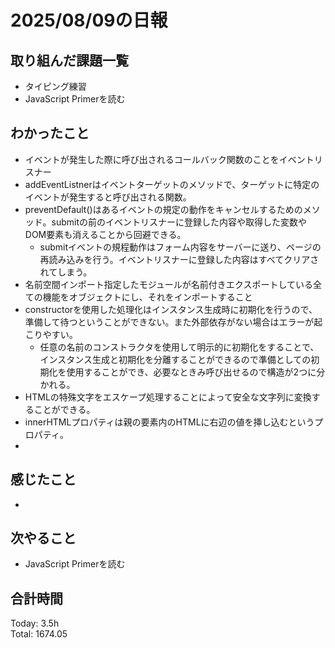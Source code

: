 # 2025/08/09の日報
## 取り組んだ課題一覧
* タイピング練習
* JavaScript Primerを読む
## わかったこと 
* イベントが発生した際に呼び出されるコールバック関数のことをイベントリスナー
* addEventListnerはイベントターゲットのメソッドで、ターゲットに特定のイベントが発生すると呼び出される関数。
* preventDefault()はあるイベントの規定の動作をキャンセルするためのメソッド。submitの前のイベントリスナーに登録した内容や取得した変数やDOM要素も消えることから回避できる。
  * submitイベントの規程動作はフォーム内容をサーバーに送り、ページの再読み込みを行う。イベントリスナーに登録した内容はすべてクリアされてしまう。
* 名前空間インポート指定したモジュールが名前付きエクスポートしている全ての機能をオブジェクトにし、それをインポートすること
* constructorを使用した処理化はインスタンス生成時に初期化を行うので、準備して待つということができない。また外部依存がない場合はエラーが起こりやすい。
  * 任意の名前のコンストラクタを使用して明示的に初期化をすることで、インスタンス生成と初期化を分離することができるので準備としての初期化を使用することができ、必要なときみ呼び出せるので構造が2つに分かれる。
* HTMLの特殊文字をエスケープ処理することによって安全な文字列に変換することができる。
* innerHTMLプロパティは親の要素内のHTMLに右辺の値を挿し込むというプロパティ。
*      
## 感じたこと
* 
## 次やること
* JavaScript Primerを読む
##  合計時間 
Today: 3.5h<br>
Total: 1674.05
